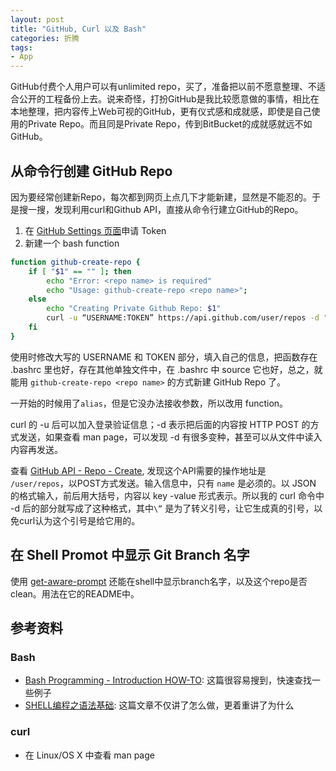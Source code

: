 ```yaml
---
layout: post
title: "GitHub, Curl 以及 Bash"
categories: 折腾
tags:
- App
---
```


GitHub付费个人用户可以有unlimited repo，买了，准备把以前不愿意整理、不适合公开的工程备份上去。说来奇怪，打扮GitHub是我比较愿意做的事情，相比在本地整理，把内容传上Web可视的GitHub，更有仪式感和成就感，即使是自己使用的Private Repo。而且同是Private Repo，传到BitBucket的成就感就远不如GitHub。

## 从命令行创建 GitHub Repo ##

因为要经常创建新Repo，每次都到网页上点几下才能新建，显然是不能忍的。于是搜一搜，发现利用curl和Github API，直接从命令行建立GitHub的Repo。

1. 在 [GitHub Settings 页面](https://github.com/settings/tokens)申请 Token
2. 新建一个 bash function

```bash
function github-create-repo {
	if [ "$1" == "" ]; then
		echo "Error: <repo name> is required"
		echo "Usage: github-create-repo <repo name>";
	else
		echo "Creating Private Github Repo: $1"
		curl -u “USERNAME:TOKEN” https://api.github.com/user/repos -d "{\"name\":\"$1\", \"private\":\"true\"}"
	fi
}
```

使用时修改大写的 USERNAME 和 TOKEN 部分，填入自己的信息，把函数存在 .bashrc 里也好，存在其他单独文件中，在 .bashrc 中 source 它也好，总之，就能用 `github-create-repo <repo name>` 的方式新建 GitHub Repo 了。

一开始的时候用了`alias`，但是它没办法接收参数，所以改用 function。

curl 的 -u 后可以加入登录验证信息；-d 表示把后面的内容按 HTTP POST 的方式发送，如果查看 man page，可以发现 -d 有很多变种，甚至可以从文件中读入内容再发送。

查看 [GitHub API - Repo - Create](https://developer.github.com/v3/repos/#create), 发现这个API需要的操作地址是 `/user/repos`，以POST方式发送。输入信息中，只有 `name` 是必须的。以 JSON 的格式输入，前后用大括号，内容以 key -value 形式表示。所以我的 curl 命令中 -d 后的部分就写成了这种格式，其中`\”` 是为了转义引号，让它生成真的引号，以免curl认为这个引号是给它用的。


## 在 Shell Promot 中显示 Git Branch 名字 ##
使用 [get-aware-prompt](https://github.com/jimeh/git-aware-prompt) 还能在shell中显示branch名字，以及这个repo是否clean。用法在它的README中。

## 参考资料 ##

### Bash ###
- [Bash Programming - Introduction HOW-TO](http://tldp.org/HOWTO/Bash-Prog-Intro-HOWTO.html): 这篇很容易搜到，快速查找一些例子
- [SHELL编程之语法基础](http://liwei.life/2016/05/16/69/): 这篇文章不仅讲了怎么做，更着重讲了为什么

### curl ###
- 在 Linux/OS X 中查看 man page
